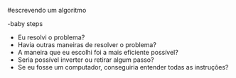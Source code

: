 #escrevendo um algoritmo

-baby steps

* Eu resolvi o problema?
* Havia outras maneiras de resolver o problema?
* A maneira que eu escolhi foi a mais eficiente possível?
* Seria possível inverter ou retirar algum passo?
* Se eu fosse um computador, conseguiria entender todas as instruções?